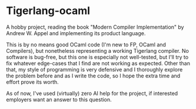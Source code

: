 # Tigerlang-ocaml
A hobby project, reading the book "Modern Compiler Implementation" by Andrew W. Appel and implementing its product language.

This is by no means good OCaml code (I'm new to FP, OCaml and Compilers), but nonetheless representing a working Tigerlang compiler. No software is bug-free, but this one is especially not well-tested, but I'll try to fix whatever edge-cases that I find are not working as expected. Other than that, my style of programming is very defensive and I thoroughly explore the problem before and as I write the code, so I hope the extra time and effort prove its worth.

As of now, I've used (virtually) zero AI help for the project, if interested employers want an answer to this question.
